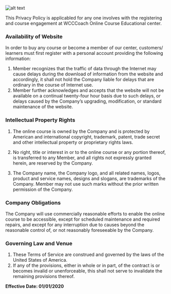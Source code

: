 ![alt text](/images/purchase-guide/privacy-policy.jpg)

This Privacy Policy is applicabled for any one involves with the registering and course engagement at WCCCoach Online Course Educational center.

### Availability of Website

In order to buy any course or become a member of our center, customers/ learners must first register with a personal account providing the following information:

1.  Member recognizes that the traffic of data through the Internet may cause delays
    during the download of information from the website and accordingly, it shall not hold the Company liable for delays that are ordinary in the course of Internet use.
2.  Member further acknowledges and accepts that the website will not be available on a continual twenty-four hour basis due to such delays, or delays caused by the Company’s upgrading, modification, or standard maintenance of the website.

### Intellectual Property Rights

1.  The online course is owned by the Company and is protected by American and international copyright, trademark, patent, trade secret and other intellectual property or proprietary rights laws.

2.  No right, title or interest in or to the online course or any portion thereof, is transferred to any Member, and all rights not expressly granted herein, are reserved by the Company.

3.  The Company name, the Company logo, and all related names, logos, product and service names, designs
    and slogans, are trademarks of the Company. Member may not use such marks
    without the prior written permission of the Company.

### Company Obligations

The Company will use commercially reasonable efforts to enable the online course to be accessible, except for scheduled maintenance and required repairs, and except for any interruption due to causes beyond the reasonable control of, or not reasonably foreseeable by the Company.

### Governing Law and Venue

1.  These Terms of Service are construed and governed by the laws of the United States of America.
2.  If any of the provisions, either in whole or in part, of the contract is or becomes invalid or unenforceable, this shall not serve to invalidate the remaining provisions thereof.

**Effective Date: 01/01/2020**
